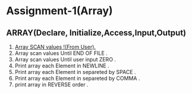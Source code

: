 # Assignment-1(Array)

## ARRAY(Declare, Initialize,Access,Input,Output)
1. [Array SCAN values !(From User).](https://github.com/1834902579/cse214/blob/master/lab1/1.c)
2. Array scan values Until END OF FILE .
3. Array scan values Until user input ZERO .
4. Print array each Element in NEWLINE .
5. Print array each Element in separeted by SPACE .
6. Print array each Element in separeted by COMMA .
7. print array in REVERSE order .


